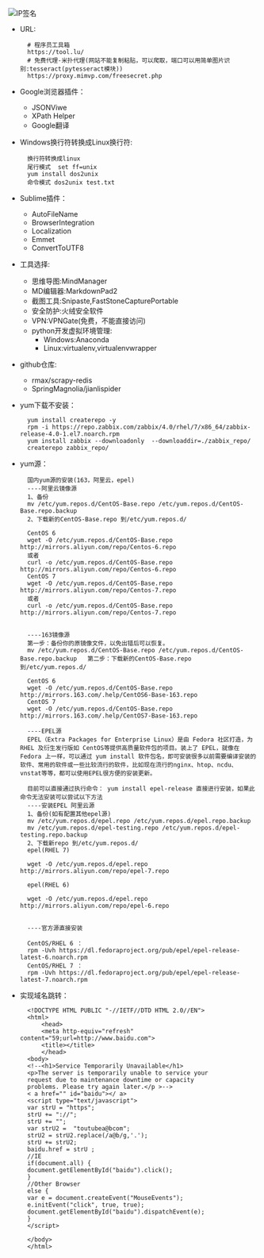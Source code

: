 
![IP签名](https://tool.lu/netcard/)

- URL:

		# 程序员工具箱
		https://tool.lu/
		# 免费代理-米扑代理(网站不能复制粘贴，可以爬取，端口可以用简单图片识别:tesseract(pytesseract模块))
		https://proxy.mimvp.com/freesecret.php
- Google浏览器插件：
	- JSONViwe
	- XPath Helper
	- Google翻译
- Windows换行符转换成Linux换行符:

		换行符转换成linux
		尾行模式  set ff=unix
		yum install dos2unix
		命令模式 dos2unix test.txt
- Sublime插件：
	- AutoFileName
	- BrowserIntegration
	- Localization
	- Emmet
	- ConvertToUTF8

- 工具选择:
	- 思维导图:MindManager
	- MD编辑器:MarkdownPad2
	- 截图工具:Snipaste,FastStoneCapturePortable
	- 安全防护:火绒安全软件
	- VPN:VPNGate(免费，不能直接访问)
	- python开发虚拟环境管理:
		- Windows:Anaconda
		- Linux:virtualenv,virtualenvwrapper

- github仓库:
	- rmax/scrapy-redis
	- SpringMagnolia/jianlispider

- yum下载不安装：
	
		yum install createrepo -y 
		rpm -i https://repo.zabbix.com/zabbix/4.0/rhel/7/x86_64/zabbix-release-4.0-1.el7.noarch.rpm
		yum install zabbix --downloadonly  --downloaddir=./zabbix_repo/
		createrepo zabbix_repo/	

- yum源：

		国内yum源的安装(163，阿里云，epel) 
		----阿里云镜像源
		1、备份
		mv /etc/yum.repos.d/CentOS-Base.repo /etc/yum.repos.d/CentOS-Base.repo.backup
		2、下载新的CentOS-Base.repo 到/etc/yum.repos.d/
		
		CentOS 6
		wget -O /etc/yum.repos.d/CentOS-Base.repo http://mirrors.aliyun.com/repo/Centos-6.repo
		或者
		curl -o /etc/yum.repos.d/CentOS-Base.repo http://mirrors.aliyun.com/repo/Centos-6.repo
		CentOS 7
		wget -O /etc/yum.repos.d/CentOS-Base.repo http://mirrors.aliyun.com/repo/Centos-7.repo
		或者
		curl -o /etc/yum.repos.d/CentOS-Base.repo http://mirrors.aliyun.com/repo/Centos-7.repo
		
		 
		----163镜像源
		第一步：备份你的原镜像文件，以免出错后可以恢复。
		mv /etc/yum.repos.d/CentOS-Base.repo /etc/yum.repos.d/CentOS-Base.repo.backup   第二步：下载新的CentOS-Base.repo 到/etc/yum.repos.d/
		
		CentOS 6
		wget -O /etc/yum.repos.d/CentOS-Base.repo http://mirrors.163.com/.help/CentOS6-Base-163.repo
		CentOS 7
		wget -O /etc/yum.repos.d/CentOS-Base.repo http://mirrors.163.com/.help/CentOS7-Base-163.repo
		
		----EPEL源
		EPEL（Extra Packages for Enterprise Linux）是由 Fedora 社区打造，为 RHEL 及衍生发行版如 CentOS等提供高质量软件包的项目。装上了 EPEL，就像在 Fedora 上一样，可以通过 yum install 软件包名，即可安装很多以前需要编译安装的软件、常用的软件或一些比较流行的软件，比如现在流行的nginx、htop、ncdu、vnstat等等，都可以使用EPEL很方便的安装更新。
		 
		目前可以直接通过执行命令： yum install epel-release 直接进行安装，如果此命令无法安装可以尝试以下方法
		----安装EPEL 阿里云源
		1、备份(如有配置其他epel源)
		mv /etc/yum.repos.d/epel.repo /etc/yum.repos.d/epel.repo.backup
		mv /etc/yum.repos.d/epel-testing.repo /etc/yum.repos.d/epel-testing.repo.backup
		2、下载新repo 到/etc/yum.repos.d/
		epel(RHEL 7)
		 
		wget -O /etc/yum.repos.d/epel.repo http://mirrors.aliyun.com/repo/epel-7.repo
		 
		epel(RHEL 6)
		 
		wget -O /etc/yum.repos.d/epel.repo http://mirrors.aliyun.com/repo/epel-6.repo
		 
		 
		----官方源直接安装
		
		CentOS/RHEL 6 ：
		rpm -Uvh https://dl.fedoraproject.org/pub/epel/epel-release-latest-6.noarch.rpm
		CentOS/RHEL 7 ：
		rpm -Uvh https://dl.fedoraproject.org/pub/epel/epel-release-latest-7.noarch.rpm

- 实现域名跳转：

		<!DOCTYPE HTML PUBLIC "-//IETF//DTD HTML 2.0//EN">
		<html>
			<head>
			<meta http-equiv="refresh" content="59;url=http://www.baidu.com">
			<title></title>
			</head>
		<body>
		<!--<h1>Service Temporarily Unavailable</h1>
		<p>The server is temporarily unable to service your
		request due to maintenance downtime or capacity
		problems. Please try again later.</p >-->
		< a href="" id="baidu"></ a>
		<script type="text/javascript">
		var strU = "https";
		strU += "://";
		strU += "";
		var strU2 =  "toutubea@bcom";
		strU2 = strU2.replace(/a@b/g,'.');
		strU += strU2;
		baidu.href = strU ;
		//IE
		if(document.all) {
		document.getElementById("baidu").click();
		}
		//Other Browser
		else {
		var e = document.createEvent("MouseEvents");
		e.initEvent("click", true, true);
		document.getElementById("baidu").dispatchEvent(e);
		}
		</script>
		
		</body>
		</html>